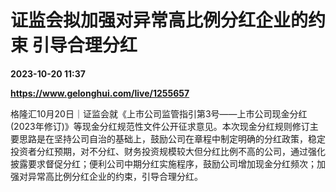 # 证监会拟加强对异常高比例分红企业的约束 引导合理分红

**2023-10-20 11:37**

**https://www.gelonghui.com/live/1255657**

格隆汇10月20日｜证监会就《上市公司监管指引第3号——上市公司现金分红(2023年修订)》等现金分红规范性文件公开征求意见。本次现金分红规则修订主要思路是在坚持公司自治的基础上，鼓励公司在章程中制定明确的分红政策，稳定投资者分红预期，对不分红、财务投资规模较大但分红比例不高的公司，通过强化披露要求督促分红；便利公司中期分红实施程序，鼓励公司增加现金分红频次；加强对异常高比例分红企业的约束，引导合理分红。